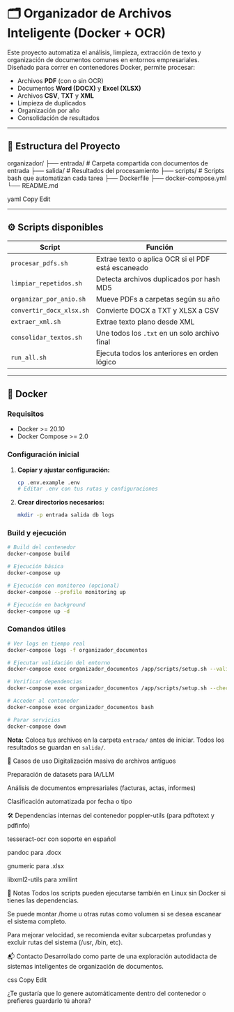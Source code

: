 # 🗂️ Organizador de Archivos Inteligente (Docker + OCR)

Este proyecto automatiza el análisis, limpieza, extracción de texto y organización de documentos comunes en entornos empresariales. Diseñado para correr en contenedores Docker, permite procesar:

- Archivos **PDF** (con o sin OCR)
- Documentos **Word (DOCX)** y **Excel (XLSX)**
- Archivos **CSV**, **TXT** y **XML**
- Limpieza de duplicados
- Organización por año
- Consolidación de resultados

---

## 📁 Estructura del Proyecto

organizador/
├── entrada/ # Carpeta compartida con documentos de entrada
├── salida/ # Resultados del procesamiento
├── scripts/ # Scripts bash que automatizan cada tarea
├── Dockerfile
├── docker-compose.yml
└── README.md

yaml
Copy
Edit

---

## ⚙️ Scripts disponibles

| Script | Función |
|--------|---------|
| `procesar_pdfs.sh` | Extrae texto o aplica OCR si el PDF está escaneado |
| `limpiar_repetidos.sh` | Detecta archivos duplicados por hash MD5 |
| `organizar_por_anio.sh` | Mueve PDFs a carpetas según su año |
| `convertir_docx_xlsx.sh` | Convierte DOCX a TXT y XLSX a CSV |
| `extraer_xml.sh` | Extrae texto plano desde XML |
| `consolidar_textos.sh` | Une todos los `.txt` en un solo archivo final |
| `run_all.sh` | Ejecuta todos los anteriores en orden lógico |

---

## 🐳 Docker

### Requisitos

- Docker >= 20.10
- Docker Compose >= 2.0

### Configuración inicial

1. **Copiar y ajustar configuración:**
   ```bash
   cp .env.example .env
   # Editar .env con tus rutas y configuraciones
   ```

2. **Crear directorios necesarios:**
   ```bash
   mkdir -p entrada salida db logs
   ```

### Build y ejecución

```bash
# Build del contenedor
docker-compose build

# Ejecución básica
docker-compose up

# Ejecución con monitoreo (opcional)
docker-compose --profile monitoring up

# Ejecución en background
docker-compose up -d
```

### Comandos útiles

```bash
# Ver logs en tiempo real
docker-compose logs -f organizador_documentos

# Ejecutar validación del entorno
docker-compose exec organizador_documentos /app/scripts/setup.sh --validate

# Verificar dependencias
docker-compose exec organizador_documentos /app/scripts/setup.sh --check-deps

# Acceder al contenedor
docker-compose exec organizador_documentos bash

# Parar servicios
docker-compose down
```

**Nota:** Coloca tus archivos en la carpeta `entrada/` antes de iniciar. Todos los resultados se guardan en `salida/`.

🧪 Casos de uso
Digitalización masiva de archivos antiguos

Preparación de datasets para IA/LLM

Análisis de documentos empresariales (facturas, actas, informes)

Clasificación automatizada por fecha o tipo

🛠️ Dependencias internas del contenedor
poppler-utils (para pdftotext y pdfinfo)

tesseract-ocr con soporte en español

pandoc para .docx

gnumeric para .xlsx

libxml2-utils para xmllint

📌 Notas
Todos los scripts pueden ejecutarse también en Linux sin Docker si tienes las dependencias.

Se puede montar /home u otras rutas como volumen si se desea escanear el sistema completo.

Para mejorar velocidad, se recomienda evitar subcarpetas profundas y excluir rutas del sistema (/usr, /bin, etc).

📬 Contacto
Desarrollado como parte de una exploración autodidacta de sistemas inteligentes de organización de documentos.

css
Copy
Edit

¿Te gustaría que lo genere automáticamente dentro del contenedor o prefieres guardarlo tú ahora?